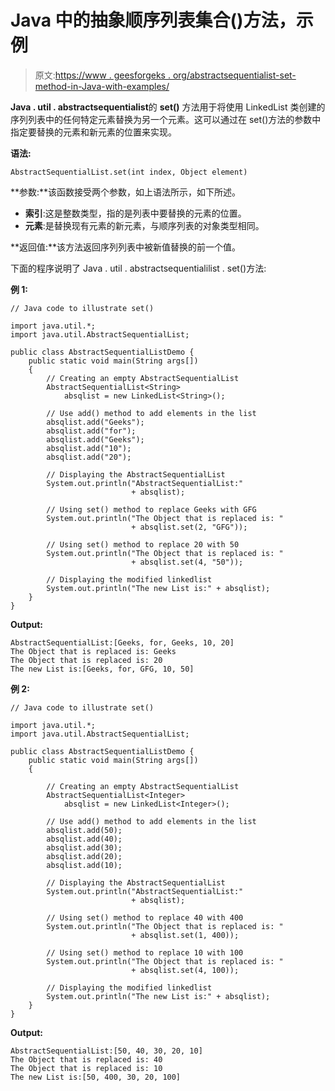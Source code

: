 # Java 中的抽象顺序列表集合()方法，示例

> 原文:[https://www . geesforgeks . org/abstractsequentialist-set-method-in-Java-with-examples/](https://www.geeksforgeeks.org/abstractsequentiallist-set-method-in-java-with-examples/)

**Java . util . abstractsequentialist**的 **set()** 方法用于将使用 LinkedList 类创建的序列列表中的任何特定元素替换为另一个元素。这可以通过在 set()方法的参数中指定要替换的元素和新元素的位置来实现。

**语法:**

```
AbstractSequentialList.set(int index, Object element)

```

**参数:**该函数接受两个参数，如上语法所示，如下所述。

*   **索引**:这是整数类型，指的是列表中要替换的元素的位置。
*   **元素**:是替换现有元素的新元素，与顺序列表的对象类型相同。

**返回值:**该方法返回序列列表中被新值替换的前一个值。

下面的程序说明了 Java . util . abstractsequentialilist . set()方法:

**例 1:**

```
// Java code to illustrate set()

import java.util.*;
import java.util.AbstractSequentialList;

public class AbstractSequentialListDemo {
    public static void main(String args[])
    {
        // Creating an empty AbstractSequentialList
        AbstractSequentialList<String>
            absqlist = new LinkedList<String>();

        // Use add() method to add elements in the list
        absqlist.add("Geeks");
        absqlist.add("for");
        absqlist.add("Geeks");
        absqlist.add("10");
        absqlist.add("20");

        // Displaying the AbstractSequentialList
        System.out.println("AbstractSequentialList:"
                           + absqlist);

        // Using set() method to replace Geeks with GFG
        System.out.println("The Object that is replaced is: "
                           + absqlist.set(2, "GFG"));

        // Using set() method to replace 20 with 50
        System.out.println("The Object that is replaced is: "
                           + absqlist.set(4, "50"));

        // Displaying the modified linkedlist
        System.out.println("The new List is:" + absqlist);
    }
}
```

**Output:**

```
AbstractSequentialList:[Geeks, for, Geeks, 10, 20]
The Object that is replaced is: Geeks
The Object that is replaced is: 20
The new List is:[Geeks, for, GFG, 10, 50]

```

**例 2:**

```
// Java code to illustrate set()

import java.util.*;
import java.util.AbstractSequentialList;

public class AbstractSequentialListDemo {
    public static void main(String args[])
    {

        // Creating an empty AbstractSequentialList
        AbstractSequentialList<Integer>
            absqlist = new LinkedList<Integer>();

        // Use add() method to add elements in the list
        absqlist.add(50);
        absqlist.add(40);
        absqlist.add(30);
        absqlist.add(20);
        absqlist.add(10);

        // Displaying the AbstractSequentialList
        System.out.println("AbstractSequentialList:"
                           + absqlist);

        // Using set() method to replace 40 with 400
        System.out.println("The Object that is replaced is: "
                           + absqlist.set(1, 400));

        // Using set() method to replace 10 with 100
        System.out.println("The Object that is replaced is: "
                           + absqlist.set(4, 100));

        // Displaying the modified linkedlist
        System.out.println("The new List is:" + absqlist);
    }
}
```

**Output:**

```
AbstractSequentialList:[50, 40, 30, 20, 10]
The Object that is replaced is: 40
The Object that is replaced is: 10
The new List is:[50, 400, 30, 20, 100]

```